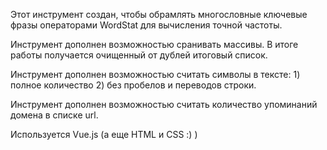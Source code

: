 Этот инструмент создан, чтобы обрамлять многословные ключевые фразы операторами WordStat для вычисления точной частоты.

Инструмент дополнен возможностью сранивать массивы. В итоге работы получается очищенный от дублей итоговый список.

Инструмент дополнен возможностью считать символы в тексте: 1) полное количество 2) без пробелов и переводов строки.

Инструмент дополнен возможностью считать количество упоминаний домена в списке url.

Используется Vue.js (а еще HTML и CSS :) )
